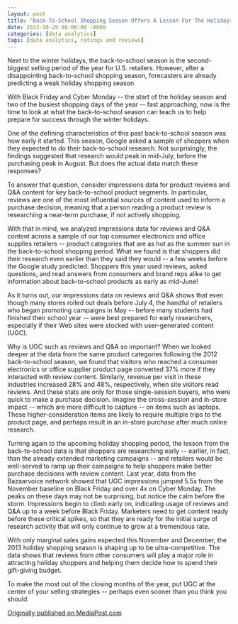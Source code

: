 ```yaml
---
layout: post
title: "Back-To-School Shopping Season Offers A Lesson For The Holidays"
date: 2013-10-29 08:00:00 -0600
categories: [data analytics]
tags: [data analytics, ratings and reviews]
---
```


Next to the winter holidays, the back-to-school season is the second-biggest selling period of the year for U.S. retailers. However, after a disappointing back-to-school shopping season, forecasters are already predicting a weak holiday shopping season

With Black Friday and Cyber Monday -- the start of the holiday season and two of the busiest shopping days of the year -- fast approaching, now is the time to look at what the back-to-school season can teach us to help prepare for success through the winter holidays.

One of the defining characteristics of this past back-to-school season was how early it started. This season, Google asked a sample of shoppers when they expected to do their back-to-school research. Not surprisingly, the findings suggested that research would peak in mid-July, before the purchasing peak in August. But does the actual data match these responses?

To answer that question, consider impressions data for product reviews and Q&A content for key back-to-school product segments. In particular, reviews are one of the most influential sources of content used to inform a purchase decision, meaning that a person reading a product review is researching a near-term purchase, if not actively shopping.

With that in mind, we analyzed impressions data for reviews and Q&A content across a sample of our top consumer electronics and office supplies retailers -- product categories that are as hot as the summer sun in the back-to-school shopping period. What we found is that shoppers did their research even earlier than they said they would -- a few weeks before the Google study predicted. Shoppers this year used reviews, asked questions, and read answers from consumers and brand reps alike to get information about back-to-school products as early as mid-June!

As it turns out, our impressions data on reviews and Q&A shows that even though many stores rolled out deals before July 4, the handful of retailers who began promoting campaigns in May -- before many students had finished their school year -- were best prepared for early researchers, especially if their Web sites were stocked with user-generated content (UGC).

Why is UGC such as reviews and Q&A so important? When we looked deeper at the data from the same product categories following the 2012 back-to-school season, we found that visitors who reached a consumer electronics or office supplier product page converted 37% more if they interacted with review content. Similarly, revenue per visit in these industries increased 28% and 48%, respectively, when site visitors read reviews. And these stats are only for those single-session buyers, who were quick to make a purchase decision. Imagine the cross-session and in-store impact -- which are more difficult to capture -- on items such as laptops. These higher-consideration items are likely to require multiple trips to the product page, and perhaps result in an in-store purchase after much online research.

Turning again to the upcoming holiday shopping period, the lesson from the back-to-school data is that shoppers are researching early -- earlier, in fact, than the already extended marketing campaigns -- and retailers would be well-served to ramp up their campaigns to help shoppers make better purchase decisions with review content. Last year, data from the Bazaarvoice network showed that UGC impressions jumped 5.5x from the November baseline on Black Friday and over 4x on Cyber Monday. The peaks on these days may not be surprising, but notice the calm before the storm. Impressions begin to climb early on, indicating usage of reviews and Q&A up to a week before Black Friday. Marketers need to get content ready before these critical spikes, so that they are ready for the initial surge of research activity that will only continue to grow at a tremendous rate.

With only marginal sales gains expected this November and December, the 2013 holiday shopping season is shaping up to be ultra-competitive. The data shows that reviews from other consumers will play a major role in attracting holiday shoppers and helping them decide how to spend their gift-giving budget.

To make the most out of the closing months of the year, put UGC at the center of your selling strategies -- perhaps even sooner than you think you should.

<a href="http://www.mediapost.com/publications/article/211561/back-to-school-shopping-season-offers-a-lesson-for.html" target="_blank" title="Media Post">Originally published on MediaPost.com</a>
